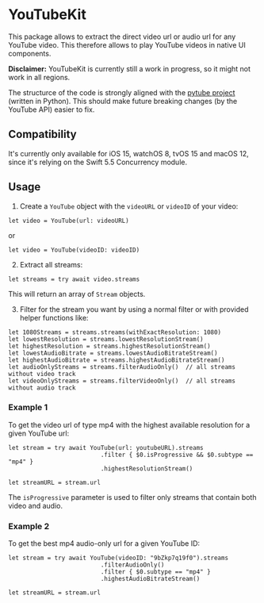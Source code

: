 # YouTubeKit

This package allows to extract the direct video url or audio url for any YouTube video. This therefore allows to play YouTube videos in native UI components.

**Disclaimer:** YouTubeKit is currently still a work in progress, so it might not work in all regions.

The structurce of the code is strongly aligned with the [pytube project](https://github.com/pytube/pytube) (written in Python). This should make future breaking changes (by the YouTube API) easier to fix.

## Compatibility
It's currently only available for iOS 15, watchOS 8, tvOS 15 and macOS 12, since it's relying on the Swift 5.5 Concurrency module.


## Usage

1. Create a `YouTube` object with the `videoURL` or `videoID` of your video:
```
let video = YouTube(url: videoURL)
```
or
```
let video = YouTube(videoID: videoID)
```


2. Extract all streams:
```
let streams = try await video.streams
```
This will return an array of `Stream` objects.


3. Filter for the stream you want by using a normal filter or with provided helper functions like:
```
let 1080Streams = streams.streams(withExactResolution: 1080)
let lowestResolution = streams.lowestResolutionStream()
let highestResolution = streams.highestResolutionStream()
let lowestAudioBitrate = streams.lowestAudioBitrateStream()
let highestAudioBitrate = streams.highestAudioBitrateStream()
let audioOnlyStreams = streams.filterAudioOnly()  // all streams without video track
let videoOnlyStreams = streams.filterVideoOnly()  // all streams without audio track
```


### Example 1
To get the video url of type mp4 with the highest available resolution for a given YouTube url:
```
let stream = try await YouTube(url: youtubeURL).streams
                          .filter { $0.isProgressive && $0.subtype == "mp4" }
                          .highestResolutionStream()

let streamURL = stream.url                      
```
The `isProgressive` parameter is used to filter only streams that contain both video and audio.


### Example 2
To get the best mp4 audio-only url for a given YouTube ID:
```
let stream = try await YouTube(videoID: "9bZkp7q19f0").streams
                          .filterAudioOnly()
                          .filter { $0.subtype == "mp4" }
                          .highestAudioBitrateStream()

let streamURL = stream.url
```

